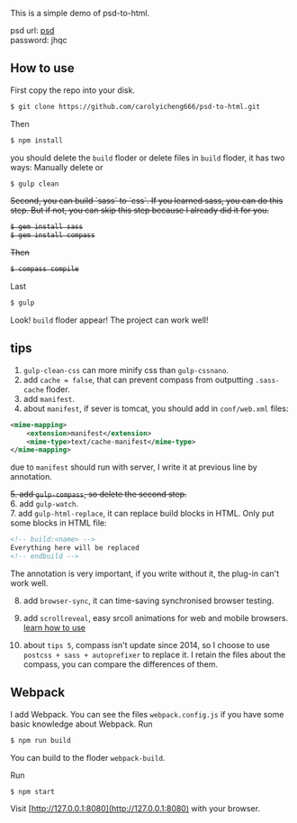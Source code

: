 ﻿This is a simple demo of psd-to-html.

psd url: [psd](https://pan.baidu.com/s/1dHlMAS5)  
password: jhqc

## How to use

First copy the repo into your disk. 

```bash
$ git clone https://github.com/carolyicheng666/psd-to-html.git
```

Then 

```bash
$ npm install
```

you should delete the `build` floder or delete files in `build` floder, it has two ways: Manually delete or

```bash
$ gulp clean
```

<del>
Second, you can build `sass` to `css`. If you learned sass, you can do this step. But if not, you can skip this step because I already did it for you.

```bash
$ gem install sass
$ gem install compass
```

Then

```bash
$ compass compile
```
</del>

Last

```bash
$ gulp
```

Look! `build` floder appear! The project can work well!

tips
----

1. `gulp-clean-css` can more minify css than `gulp-cssnano`.
2. add `cache = false`, that can prevent compass from outputting `.sass-cache` floder.
3. add `manifest`.
4. about `manifest`, if sever is tomcat, you should add in `conf/web.xml` files: 
```xml
<mime-mapping> 
    <extension>manifest</extension> 
    <mime-type>text/cache-manifest</mime-type> 
</mime-mapping>
```

  due to `manifest` should run with server, I write it at previous line by annotation.

<del>5. add `gulp-compass`, so delete the second step.</del>  
6. add `gulp-watch`.  
7. add `gulp-html-replace`, it can replace build blocks in HTML. Only put some blocks in HTML file:

```html
<!-- build:<name> -->
Everything here will be replaced
<!-- endbuild -->
```

  The annotation is very important, if you write without it, the plug-in can't work well.

8. add `browser-sync`, it can time-saving synchronised browser testing.
9. add `scrollreveal`, easy srcoll animations for web and mobile browsers. [learn how to use](https://github.com/jlmakes/scrollreveal)

10. about `tips 5`, compass isn't update since 2014, so I choose to use `postcss + sass + autoprefixer` to replace it. I retain the files about the compass, you can compare the differences of them.



## Webpack

I add Webpack. You can see the files `webpack.config.js` if you have some basic knowledge about Webpack. Run
```bash
$ npm run build
```
You can build to the floder `webpack-build`.

Run
```bash
$ npm start
```
Visit [http://127.0.0.1:8080](http://127.0.0.1:8080) with your browser.